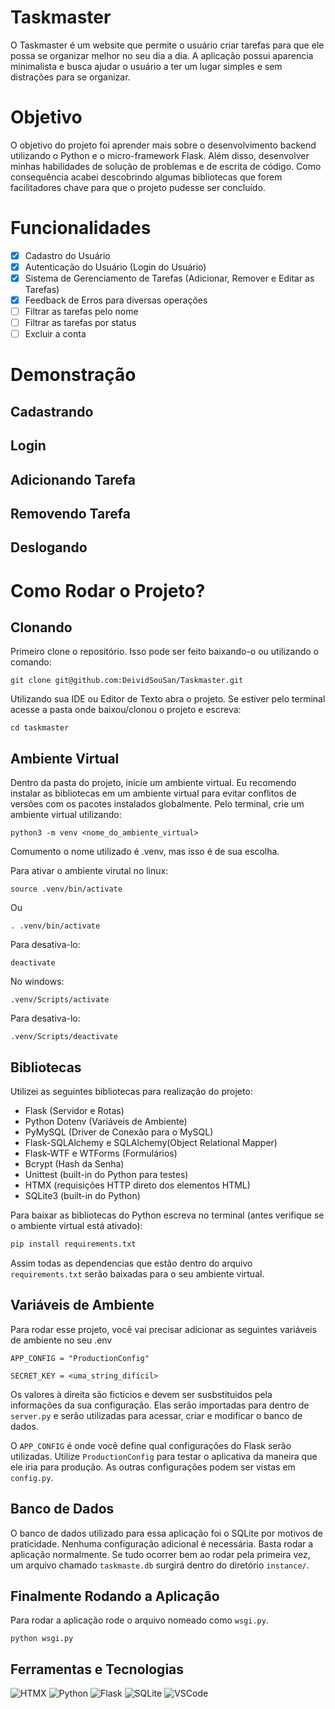 # Taskmaster

O Taskmaster é um website que permite o usuário criar tarefas para que ele possa se organizar melhor no seu dia a dia. A aplicação possui aparencia minimalista e busca ajudar o usuário a ter um lugar simples e sem distrações para se organizar.

# Objetivo

O objetivo do projeto foi aprender mais sobre o desenvolvimento backend utilizando o Python e o micro-framework Flask. Além disso, desenvolver minhas habilidades de solução de problemas e de escrita de código. Como consequência acabei descobrindo algumas bibliotecas que forem facilitadores chave para que o projeto pudesse ser concluído.

# Funcionalidades

- [x] Cadastro do Usuário
- [x] Autenticação do Usuário (Login do Usuário)
- [x] Sistema de Gerenciamento de Tarefas (Adicionar, Remover e Editar as Tarefas)
- [x] Feedback de Erros para diversas operações
- [ ] Filtrar as tarefas pelo nome
- [ ] Filtrar as tarefas por status
- [ ] Excluir a conta

# Demonstração

## Cadastrando

## Login

## Adicionando Tarefa

## Removendo Tarefa

## Deslogando

# Como Rodar o Projeto?

## Clonando

Primeiro clone o repositório. Isso pode ser feito baixando-o ou utilizando o comando:

```
git clone git@github.com:DeividSouSan/Taskmaster.git
```

Utilizando sua IDE ou Editor de Texto abra o projeto. Se estiver pelo terminal acesse a pasta onde baixou/clonou o projeto e escreva: 

```
cd taskmaster
```

## Ambiente Virtual

Dentro da pasta do projeto, inicie um ambiente virtual. Eu recomendo instalar as bibliotecas em um ambiente virtual para evitar conflitos de versões com os pacotes instalados globalmente. Pelo terminal, crie um ambiente virtual utilizando:
```
python3 -m venv <nome_do_ambiente_virtual>
```

Comumento o nome utilizado é .venv, mas isso é de sua escolha.

Para ativar o ambiente virutal no linux:

```
source .venv/bin/activate
```

Ou

```
. .venv/bin/activate
```

Para desativa-lo:

```
deactivate
```

No windows:
```
.venv/Scripts/activate
```

Para desativa-lo:

```
.venv/Scripts/deactivate
```

## Bibliotecas

Utilizei as seguintes bibliotecas para realização do projeto:

- Flask (Servidor e Rotas)
- Python Dotenv (Variáveis de Ambiente)
- PyMySQL (Driver de Conexão para o MySQL)
- Flask-SQLAlchemy e SQLAlchemy(Object Relational Mapper)
- Flask-WTF e WTForms (Formulários)
- Bcrypt (Hash da Senha)
- Unittest (built-in do Python para testes)
- HTMX (requisições HTTP direto dos elementos HTML)
- SQLite3 (built-in do Python)

Para baixar as bibliotecas do Python escreva no terminal (antes verifique se o ambiente virtual está ativado):

```bash
pip install requirements.txt
```

Assim todas as dependencias que estão dentro do arquivo `requirements.txt` serão baixadas para o seu ambiente virtual.

## Variáveis de Ambiente

Para rodar esse projeto, você vai precisar adicionar as seguintes variáveis de ambiente no seu .env

```
APP_CONFIG = "ProductionConfig"

SECRET_KEY = <uma_string_difícil>
```

Os valores à direita são ficticios e devem ser susbstituidos pela informações da sua configuração. Elas serão importadas para dentro de `server.py` e serão utilizadas para acessar, criar e modificar o banco de dados.

O `APP_CONFIG` é onde você define qual configurações do Flask serão utilizadas. Utilize `ProductionConfig` para testar o aplicativa da maneira que ele iria para produção. As outras configurações podem ser vistas em `config.py`.

## Banco de Dados

O banco de dados utilizado para essa aplicação foi o SQLite por motivos de praticidade. Nenhuma configuração adicional é necessária. Basta rodar a aplicação normalmente. Se tudo ocorrer bem ao rodar pela primeira vez, um arquivo chamado `taskmaste.db` surgirá dentro do diretório `instance/`.

## Finalmente Rodando a Aplicação

Para rodar a aplicação rode o arquivo nomeado como `wsgi.py`.

```
python wsgi.py
```

## Ferramentas e Tecnologias
![HTMX](https://img.shields.io/badge/%3C/%3E%20htmx-3D72D7?style=for-the-badge&logo=mysl&logoColor=white)
![Python](https://img.shields.io/badge/Python-FFD43B?style=for-the-badge&logo=python&logoColor=blue)
![Flask](https://img.shields.io/badge/Flask-000000?style=for-the-badge&logo=flask&logoColor=white)
![SQLite](https://img.shields.io/badge/Sqlite-003B57?style=for-the-badge&logo=sqlite&logoColor=white)
![VSCode](https://img.shields.io/badge/VSCode-0078D4?style=for-the-badge&logo=visual%20studio%20code&logoColor=white)
